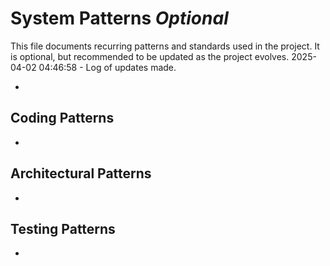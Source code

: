 # System Patterns *Optional*

This file documents recurring patterns and standards used in the project.
It is optional, but recommended to be updated as the project evolves.
2025-04-02 04:46:58 - Log of updates made.

*

## Coding Patterns

*   

## Architectural Patterns

*   

## Testing Patterns

*